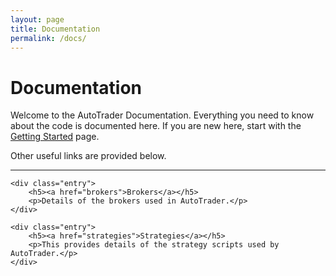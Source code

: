 ```yaml
---
layout: page
title: Documentation
permalink: /docs/
---
```


# Documentation

Welcome to the AutoTrader Documentation. Everything you need to know about the code is documented here. If you are 
new here, start with the [Getting Started](/getting-started) page.

Other useful links are provided below.

<div class="section-index">
    <hr class="panel-line">   
    
    <div class="entry">
        <h5><a href="brokers">Brokers</a></h5>
        <p>Details of the brokers used in AutoTrader.</p>
    </div>
    
    <div class="entry">
        <h5><a href="strategies">Strategies</a></h5>
        <p>This provides details of the strategy scripts used by AutoTrader.</p>
    </div>
    
</div>
